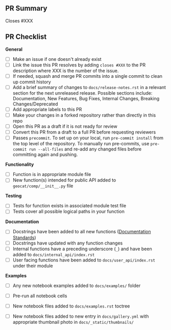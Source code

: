 ## PR Summary
<!-- Summary goes here. Replace XXX with the number of the issue this PR will resolve. -->
Closes #XXX

## PR Checklist
<!-- Please mark any checkboxes that do not apply to this PR as [N/A]. If an entire section doesn't
apply to this PR, comment it out or delete it. -->
**General**
- [ ] Make an issue if one doesn't already exist
- [ ] Link the issue this PR resolves by adding `closes #XXX` to the PR description where XXX is the number of the issue.
- [ ] If needed, squash and merge PR commits into a single commit to clean up commit history
- [ ] Add a brief summary of changes to `docs/release-notes.rst` in a relevant section for the next unreleased release. Possible sections include: Documentation, New Features, Bug Fixes, Internal Changes, Breaking Changes/Deprecated
- [ ] Add appropriate labels to this PR
- [ ] Make your changes in a forked repository rather than directly in this repo
- [ ] Open this PR as a draft if it is not ready for review
- [ ] Convert this PR from a draft to a full PR before requesting reviewers
- [ ] Passes `precommit`. To set up on your local, run `pre-commit install` from the top level of the repository. To manually run pre-commits, use `pre-commit run --all-files` and re-add any changed files before committing again and pushing.

**Functionality**
- [ ] Function is in appropriate module file
- [ ] New function(s) intended for public API added to `geocat/comp/__init__.py` file

**Testing**
- [ ] Tests for function exists in associated module test file
- [ ] Tests cover all possible logical paths in your function

**Documentation**
- [ ] Docstrings have been added to all new functions ([Documentation Standards](https://geocat-comp.readthedocs.io/en/stable/contrib.html#docstrings))
- [ ] Docstrings have updated with any function changes
- [ ] Internal functions have a preceding underscore (`_`) and have been added to `docs/internal_api/index.rst`
- [ ] User facing functions have been added to `docs/user_api/index.rst` under their module

**Examples**
- [ ] Any new notebook examples added to `docs/examples/` folder
- [ ] Pre-run all notebook cells
- [ ] New notebook files added to `docs/examples.rst` toctree
- [ ] New notebook files added to new entry in `docs/gallery.yml` with appropriate thumbnail photo in `docs/_static/thumbnails/`


<!--
Thank you so much for your PR!  To help us review your contribution, please
consider the following points:

- A development guide is available at https://geocat-comp.readthedocs.io/en/stable/contrib.html

- Fork this repository and open the PR from your fork. Do not directly work on
  the NCAR/geocat-comp repository.

- The PR title should summarize the changes, for example "Create weighted pearson-r
  correlation coefficient function". Avoid non-descriptive titles such as "Addresses
  issue #229".

- The summary should provide at least 1-2 sentences describing the pull request
  in detail (Why is this change required?  What problem does it solve?) and
  link to any relevant issues.

- The summary in `docs/release-notes.rst` should be written as " 'Summary of changes'
  by `FirstName LastName`_ in (:pr:`PR#`) ". For first time contributors, add your new
  name and GitHub link to bottom of `docs/release-notes.rst` as _`FirstName LastName`
  :https://github.com/githubUsername

**PR Etiquette Reminders**
- This PR should be listed as a draft PR until you are ready to request reviewers

- After making changes in accordance with the reviews, re-request your reviewers

- Do *not* mark conversations as resolved if you didn't start them

- Do mark conversations as resolved *if you opened them* and are satisfied with the changes/discussion.

If you need assistance with your PR, please let the GeoCAT team know by
tagging us with @NCAR/geocat. We can help if reviews are unclear, the recommended changes
seem overly demanding, you would like help in addressing a reviewer's comments,
or if you have been waiting more than a week to hear back on your PR.
-->
